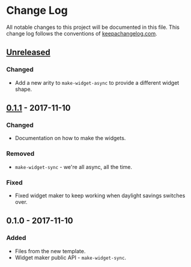 # Change Log
All notable changes to this project will be documented in this file. This change log follows the conventions of [keepachangelog.com](http://keepachangelog.com/).

## [Unreleased][unreleased]
### Changed
- Add a new arity to `make-widget-async` to provide a different widget shape.

## [0.1.1] - 2017-11-10
### Changed
- Documentation on how to make the widgets.

### Removed
- `make-widget-sync` - we're all async, all the time.

### Fixed
- Fixed widget maker to keep working when daylight savings switches over.

## 0.1.0 - 2017-11-10
### Added
- Files from the new template.
- Widget maker public API - `make-widget-sync`.

[unreleased]: https://github.com/your-name/analyze_exits/compare/0.1.1...HEAD
[0.1.1]: https://github.com/your-name/analyze_exits/compare/0.1.0...0.1.1
